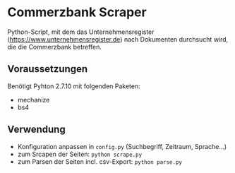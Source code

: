 # Commerzbank Scraper
Python-Script, mit dem das Unternehmensregister (https://www.unternehmensregister.de) nach Dokumenten durchsucht wird, die die Commerzbank betreffen.

## Voraussetzungen
Benötigt Pyhton 2.7.10 mit folgenden Paketen:
- mechanize
- bs4

## Verwendung

- Konfiguration anpassen in `config.py` (Suchbegriff, Zeitraum, Sprache...)
- zum Srcapen der Seiten: `python scrape.py`
- zum Parsen der Seiten incl. csv-Export: `python parse.py`